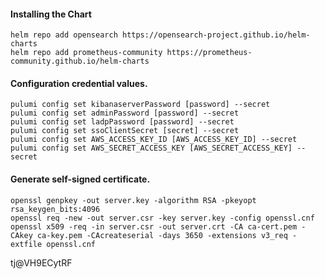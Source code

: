 #### Installing the Chart
```hcl
helm repo add opensearch https://opensearch-project.github.io/helm-charts
helm repo add prometheus-community https://prometheus-community.github.io/helm-charts
```

#### Configuration credential values.
```hcl
pulumi config set kibanaserverPassword [password] --secret
pulumi config set adminPassword [password] --secret
pulumi config set ladpPassword [password] --secret
pulumi config set ssoClientSecret [secret] --secret
pulumi config set AWS_ACCESS_KEY_ID [AWS_ACCESS_KEY_ID] --secret
pulumi config set AWS_SECRET_ACCESS_KEY [AWS_SECRET_ACCESS_KEY] --secret
```


#### Generate self-signed certificate.
```hcl
openssl genpkey -out server.key -algorithm RSA -pkeyopt rsa_keygen_bits:4096
openssl req -new -out server.csr -key server.key -config openssl.cnf
openssl x509 -req -in server.csr -out server.crt -CA ca-cert.pem -CAkey ca-key.pem -CAcreateserial -days 3650 -extensions v3_req -extfile openssl.cnf
```

tj@VH9ECytRF